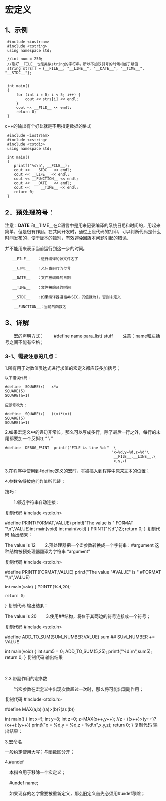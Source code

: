 # 宏定义

## 1、示例
```
 #include <iostream>
 #include <cstring>
 using namespace std;

 //int num = 250;
 //刚好__FILE__也是类似string的字符串，所以不加双引号的时候相当于赋值
 string strs[] = {__FILE__, "__LINE__", "__DATE__", "__TIME__", "__STDC__"};


 int main()
 {
     for (int i = 0; i < 5; i++) {
         cout << strs[i] << endl;
     }
     cout << __FILE__ << endl;
     return 0;
 }
```

c++的输出有个好处就是不用指定数据的格式
```
 #include <iostream>
 #include <cstring>
 #include <cstdio>
 using namespace std;

 int main()
 {
    printf("%s\n", __FILE__);
	cout <<  __STDC__ << endl;
	cout << __LINE__ << endl;
	cout << __FUNCTION__ << endl;
	cout <<  __DATE__ << endl;
	cout << 	__TIME__ << endl;
    return 0;
 }
```


## 2、预处理符号：
注意：__DATE__ 和__TIME__在C语言中是用来记录编译的系统日期和时间的，用起来简单，但是很有作用。在共同开发时，通过上段代码的打印，可以判断代码是什么时间发布的，便于版本的甄别，有效避免因版本问题引起的错误。

并不能用来表示当前运行到这一步的时间。
```
　　__FILE__　　：进行编译的源文件名字

　　__LINE__　　：文件当前行的行号

　　__DATE__　　：文件被编译的日期

　　__TIME__　　：文件被编译的时间

　　__STDC__　　：如果编译器遵循ANSIC，其值就为1，否则未定义

	__FUNCTION__：当前的函数名
```


## 3、详解

　　宏的声明方式：
　　#define name(para_list)  stuff
　　注意：name和左括号之间不能有空格；

### 3-1、需要注意的几点：
1.所有用于对数值表达式进行求值的宏定义都应该多加括号；
```
以下错误代码：

#define  SQUARE(x)   x*x
SQUARE(5)
SQUARE(a+1)

应该修改为：

#define  SQUARE(x)   ((x)*(x))
SQUARE(5)
SQUARE(a+1)
```

2.如果宏定义中的语句非常长，那么可以写成多行，除了最后一行之外，每行的末尾都要加一个反斜杠 “ \ ”
```
#define  DEBUG_PRINT  printf("FILE %s line %d:"  \
                                                "x=%d,y=%d,z=%d"\
                                                 __FILE__,__LINE__,\
                                                 x,y,z)
```
3.在程序中使用到#define定义的宏时，将被插入到程序中原来文本的位置；

4.参数名将被他们的值所代替；

技巧：

　　1.邻近字符串自动连接：

复制代码
#include <stdio.h>

#define PRINT(FORMAT,VALUE) printf("The value is " FORMAT "\n",VALUE)int main(void)
int main(void)
{
    PRINT("%d",12);
    return 0;
}
复制代码
输出结果：

The value is 12
　　2.预处理器把一个宏参数转换成一个字符串：#argument 这种结构被预处理器翻译为字符串 “argument”

复制代码
#include <stdio.h>

#define PRINTF(FORMAT,VALUE) printf("The value "#VALUE" is " #FORMAT "\n",VALUE)

int main(void)
{
    PRINTF(%d,20);
    
    return 0;
}
复制代码
输出结果：

The value is 20
　　3.使用##结构，将位于其两边的符号连接成一个符号；

复制代码
#include <stdio.h>

#define ADD_TO_SUM(SUM_NUMBER,VALUE) sum ## SUM_NUMBER += VALUE

int main(void)
{
    int sum5 = 0;
    ADD_TO_SUM(5,25);
    printf("%d.\n",sum5);
    return 0;
}
复制代码
输出结果



　　

 2.3.带副作用的宏参数

　　当宏参数在宏定义中出现次数超过一次时，那么将可能出现副作用；

复制代码
#include <stdio.h>

#define MAX(a,b) ((a)>(b)?(a):(b))

int main()
{
    int x=5;
    int y=8;
    int z=0;
    z=MAX(x++,y++);     //z = ((x++)>(y++)?(x++):(y++))
    printf("x = %d,y = %d,z = %d\n",x,y,z);
    return 0;
}
复制代码
输出结果：



3.宏命名

一般约定使用大写；与函数区分开；

4.#undef

　本指令用于移除一个宏定义；

　#undef name;

　如果现存的名字需要被重新定义，那么旧定义首先必须用#undef移除；


